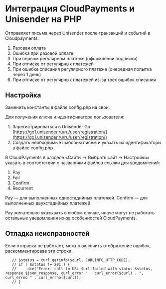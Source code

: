 # Интеграция CloudPayments и Unisender на PHP
Отправляет письма через Unisender после транзакций и событий в Cloudpayments:
1. Разовая оплата
2. Ошибка при разовой оплате
3. При первом регулярном платеже (оформлении подписки)
4. При отписке от регулярных платежей
5. При ошибке списания регулярного платежа (очередная попытка через 1 день)
6. При отписке от регулярных платежей из-за трёх ошибок списания
   

## Настройка
Заменить константы в файле config.php на свои.

Для получения ключа и идентификатора пользователя:
1. Зарегистрироваться в Unisender Go: [https://go1.unisender.ru/ru/user/registration/](https://go1.unisender.ru/ru/user/registration/)
2. Создать необходимые шаблоны писем и указать их идентификаторы в файле config.php

В CloudPayments в разделе «Сайты → Выбрать сайт → Настройки» указать в соответствии с названиями файлов ссылки для уведомлений:
1. Pay
2. Fail
3. Confirm
4. Recurrent

Pay — для выполненных одностадийных платежей.
Confirm — для выполненных двухстадийных платежей.

Pay желательно указывать в любом случае, иначе могут не работать остальные уведомления из-за особенностей CloudPayments.

## Отладка неисправностей
Если отправка не работает, можно включить отображение ошибок, раскомментировав эти строки:
```
   // $status = curl_getinfo($curl, CURLINFO_HTTP_CODE);
   // if ( $status != 201 ) {
   //     die("Error: call to URL $url failed with status $status, response $json_response, curl_error " . curl_error($curl) . ", curl_errno " . curl_errno($curl));
   // }
```
